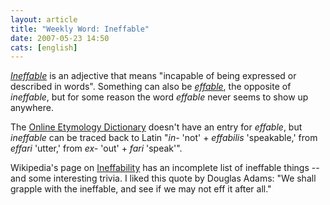 ```yaml
---
layout: article
title: "Weekly Word: Ineffable"
date: 2007-05-23 14:50
cats: [english]
---
```

<em><a href="http://dictionary.reference.com/browse/ineffable">Ineffable</a></em> is an adjective that means "incapable of being expressed or described in words". Something can also be <em><a href="http://dictionary.reference.com/browse/effable">effable</a></em>, the opposite of <em>ineffable</em>, but for some reason the word <em>effable</em> never seems to show up anywhere.

The <a href="http://www.etymonline.com/index.php?term=ineffable">Online Etymology Dictionary</a> doesn't have an entry for <em>effable</em>, but <em>ineffable</em> can be traced back to Latin "<em>in-</em> 'not' + <em>effabilis</em> 'speakable,' from <em>effari</em> 'utter,' from <em>ex-</em> 'out' + <em>fari</em> 'speak'".

Wikipedia's page on <a href="http://en.wikipedia.org/wiki/Ineffability">Ineffability</a> has an incomplete list of ineffable things -- and some interesting trivia. I liked this quote by Douglas Adams: "We shall grapple with the ineffable, and see if we may not eff it after all."
